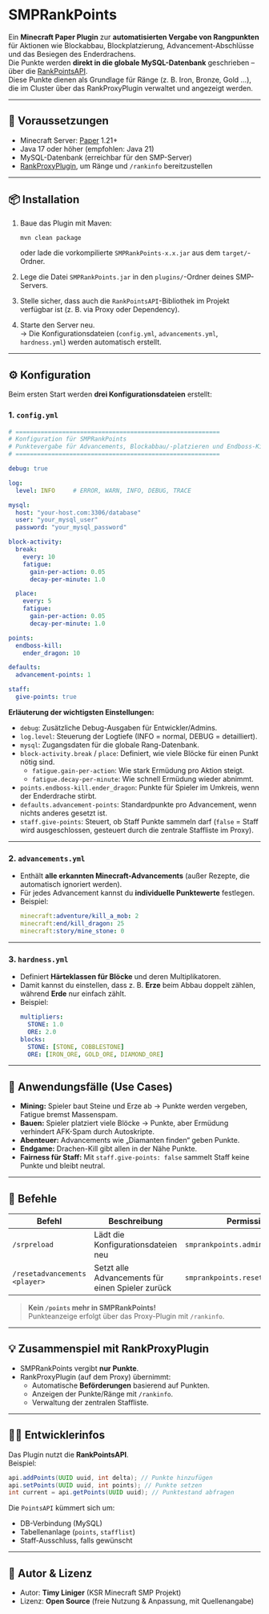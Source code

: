 # SMPRankPoints

Ein **Minecraft Paper Plugin** zur **automatisierten Vergabe von Rangpunkten** für Aktionen wie Blockabbau, Blockplatzierung, Advancement-Abschlüsse und das Besiegen des Enderdrachens.  
Die Punkte werden **direkt in die globale MySQL-Datenbank** geschrieben – über die [RankPointsAPI](https://github.com/timylinigersluz/RankPointsAPI).  
Diese Punkte dienen als Grundlage für Ränge (z. B. Iron, Bronze, Gold …), die im Cluster über das RankProxyPlugin verwaltet und angezeigt werden.

---

## 🔧 Voraussetzungen

- Minecraft Server: [Paper](https://papermc.io/) 1.21+
- Java 17 oder höher (empfohlen: Java 21)
- MySQL-Datenbank (erreichbar für den SMP-Server)
- [RankProxyPlugin](https://github.com/timylinigersluz/RankProxyPlugin), um Ränge und `/rankinfo` bereitzustellen

---

## 📦 Installation

1. Baue das Plugin mit Maven:

   ```bash
   mvn clean package
   ```

   oder lade die vorkompilierte `SMPRankPoints-x.x.jar` aus dem `target/`-Ordner.

2. Lege die Datei `SMPRankPoints.jar` in den `plugins/`-Ordner deines SMP-Servers.

3. Stelle sicher, dass auch die `RankPointsAPI`-Bibliothek im Projekt verfügbar ist (z. B. via Proxy oder Dependency).

4. Starte den Server neu.  
   → Die Konfigurationsdateien (`config.yml`, `advancements.yml`, `hardness.yml`) werden automatisch erstellt.

---

## ⚙️ Konfiguration

Beim ersten Start werden **drei Konfigurationsdateien** erstellt:

### 1. `config.yml`

```yaml
# =========================================================
# Konfiguration für SMPRankPoints
# Punktevergabe für Advancements, Blockabbau/-platzieren und Endboss-Kills
# =========================================================

debug: true

log:
  level: INFO     # ERROR, WARN, INFO, DEBUG, TRACE

mysql:
  host: "your-host.com:3306/database"
  user: "your_mysql_user"
  password: "your_mysql_password"

block-activity:
  break:
    every: 10
    fatigue:
      gain-per-action: 0.05
      decay-per-minute: 1.0

  place:
    every: 5
    fatigue:
      gain-per-action: 0.05
      decay-per-minute: 1.0

points:
  endboss-kill:
    ender_dragon: 10

defaults:
  advancement-points: 1

staff:
  give-points: true
```

**Erläuterung der wichtigsten Einstellungen:**

- `debug`: Zusätzliche Debug-Ausgaben für Entwickler/Admins.
- `log.level`: Steuerung der Logtiefe (INFO = normal, DEBUG = detailliert).
- `mysql`: Zugangsdaten für die globale Rang-Datenbank.
- `block-activity.break` / `place`: Definiert, wie viele Blöcke für einen Punkt nötig sind.
    - `fatigue.gain-per-action`: Wie stark Ermüdung pro Aktion steigt.
    - `fatigue.decay-per-minute`: Wie schnell Ermüdung wieder abnimmt.
- `points.endboss-kill.ender_dragon`: Punkte für Spieler im Umkreis, wenn der Enderdrache stirbt.
- `defaults.advancement-points`: Standardpunkte pro Advancement, wenn nichts anderes gesetzt ist.
- `staff.give-points`: Steuert, ob Staff Punkte sammeln darf (`false` = Staff wird ausgeschlossen, gesteuert durch die zentrale Staffliste im Proxy).

---

### 2. `advancements.yml`

- Enthält **alle erkannten Minecraft-Advancements** (außer Rezepte, die automatisch ignoriert werden).
- Für jedes Advancement kannst du **individuelle Punktewerte** festlegen.
- Beispiel:
  ```yaml
  minecraft:adventure/kill_a_mob: 2
  minecraft:end/kill_dragon: 25
  minecraft:story/mine_stone: 0
  ```

---

### 3. `hardness.yml`

- Definiert **Härteklassen für Blöcke** und deren Multiplikatoren.
- Damit kannst du einstellen, dass z. B. **Erze** beim Abbau doppelt zählen, während **Erde** nur einfach zählt.
- Beispiel:
  ```yaml
  multipliers:
    STONE: 1.0
    ORE: 2.0
  blocks:
    STONE: [STONE, COBBLESTONE]
    ORE: [IRON_ORE, GOLD_ORE, DIAMOND_ORE]
  ```

---

## 🚀 Anwendungsfälle (Use Cases)

- **Mining:** Spieler baut Steine und Erze ab → Punkte werden vergeben, Fatigue bremst Massenspam.
- **Bauen:** Spieler platziert viele Blöcke → Punkte, aber Ermüdung verhindert AFK-Spam durch Autoskripte.
- **Abenteuer:** Advancements wie „Diamanten finden“ geben Punkte.
- **Endgame:** Drachen-Kill gibt allen in der Nähe Punkte.
- **Fairness für Staff:** Mit `staff.give-points: false` sammelt Staff keine Punkte und bleibt neutral.

---

## 📜 Befehle

| Befehl                      | Beschreibung                                | Permission                           |
|------------------------------|---------------------------------------------|--------------------------------------|
| `/srpreload`                 | Lädt die Konfigurationsdateien neu          | `smprankpoints.admin`                |
| `/resetadvancements <player>`| Setzt alle Advancements für einen Spieler zurück | `smprankpoints.resetadvancements` |

> **Kein `/points` mehr in SMPRankPoints!**  
> Punkteanzeige erfolgt über das Proxy-Plugin mit `/rankinfo`.

---

## 💡 Zusammenspiel mit RankProxyPlugin

- SMPRankPoints vergibt **nur Punkte**.
- RankProxyPlugin (auf dem Proxy) übernimmt:
    - Automatische **Beförderungen** basierend auf Punkten.
    - Anzeigen der Punkte/Ränge mit `/rankinfo`.
    - Verwaltung der zentralen Staffliste.

---

## 🧑‍💻 Entwicklerinfos

Das Plugin nutzt die **RankPointsAPI**.  
Beispiel:

```java
api.addPoints(UUID uuid, int delta); // Punkte hinzufügen
api.setPoints(UUID uuid, int points); // Punkte setzen
int current = api.getPoints(UUID uuid); // Punktestand abfragen
```

Die `PointsAPI` kümmert sich um:
- DB-Verbindung (MySQL)
- Tabellenanlage (`points`, `stafflist`)
- Staff-Ausschluss, falls gewünscht

---

## 👤 Autor & Lizenz

- Autor: **Timy Liniger** (KSR Minecraft SMP Projekt)
- Lizenz: **Open Source** (freie Nutzung & Anpassung, mit Quellenangabe)  

